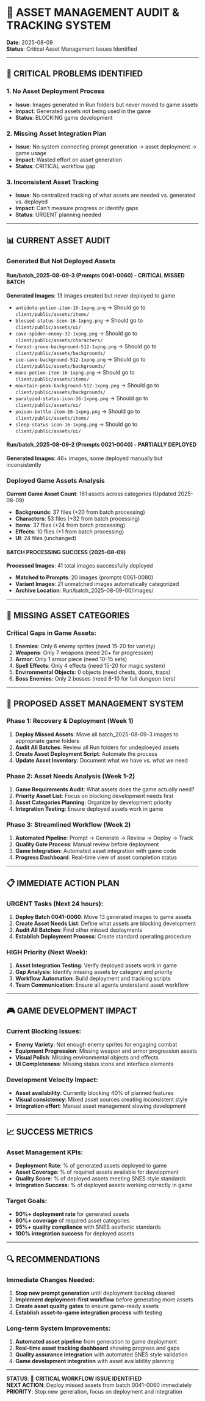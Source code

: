 # 🎨 ASSET MANAGEMENT AUDIT & TRACKING SYSTEM

**Date**: 2025-08-09  
**Status**: Critical Asset Management Issues Identified

---

## 🚨 CRITICAL PROBLEMS IDENTIFIED

### **1. No Asset Deployment Process**
- **Issue**: Images generated in Run folders but never moved to game assets
- **Impact**: Generated assets not being used in the game
- **Status**: BLOCKING game development

### **2. Missing Asset Integration Plan**
- **Issue**: No system connecting prompt generation → asset deployment → game usage
- **Impact**: Wasted effort on asset generation
- **Status**: CRITICAL workflow gap

### **3. Inconsistent Asset Tracking**
- **Issue**: No centralized tracking of what assets are needed vs. generated vs. deployed
- **Impact**: Can't measure progress or identify gaps
- **Status**: URGENT planning needed

---

## 📊 CURRENT ASSET AUDIT

### **Generated But Not Deployed Assets**

#### **Run/batch_2025-08-09-3 (Prompts 0041-0060)** - **CRITICAL MISSED BATCH**
**Generated Images**: 13 images created but never deployed to game
- `antidote-potion-item-16-1xpng.png` → Should go to `client/public/assets/items/`
- `blessed-status-icon-16-1xpng.png` → Should go to `client/public/assets/ui/`  
- `cave-spider-enemy-32-1xpng.png` → Should go to `client/public/assets/characters/`
- `forest-grove-background-512-1xpng.png` → Should go to `client/public/assets/backgrounds/`
- `ice-cave-background-512-1xpng.png` → Should go to `client/public/assets/backgrounds/`
- `mana-potion-item-16-1xpng.png` → Should go to `client/public/assets/items/`
- `mountain-peak-background-512-1xpng.png` → Should go to `client/public/assets/backgrounds/`
- `paralyzed-status-icon-16-1xpng.png` → Should go to `client/public/assets/ui/`
- `poison-bottle-item-16-1xpng.png` → Should go to `client/public/assets/items/`
- `sleep-status-icon-16-1xpng.png` → Should go to `client/public/assets/ui/`

#### **Run/batch_2025-08-09-2 (Prompts 0021-0040)** - **PARTIALLY DEPLOYED**
**Generated Images**: 46+ images, some deployed manually but inconsistently

### **Deployed Game Assets Analysis**
**Current Game Asset Count**: 161 assets across categories (Updated 2025-08-09)
- **Backgrounds**: 37 files (+20 from batch processing)
- **Characters**: 53 files (+32 from batch processing)
- **Items**: 37 files (+24 from batch processing)
- **Effects**: 10 files (+1 from batch processing)
- **UI**: 24 files (unchanged)

#### **BATCH PROCESSING SUCCESS (2025-08-09)**
**Processed Images**: 41 total images successfully deployed
- **Matched to Prompts**: 20 images (prompts 0061-0080)
- **Variant Images**: 21 unmatched images automatically categorized
- **Archive Location**: Run/batch_2025-08-09-00/images/

---

## 🎯 MISSING ASSET CATEGORIES

### **Critical Gaps in Game Assets**:
1. **Enemies**: Only 6 enemy sprites (need 15-20 for variety)
2. **Weapons**: Only 7 weapons (need 20+ for progression)  
3. **Armor**: Only 1 armor piece (need 10-15 sets)
4. **Spell Effects**: Only 4 effects (need 15-20 for magic system)
5. **Environmental Objects**: 0 objects (need chests, doors, traps)
6. **Boss Enemies**: Only 2 bosses (need 8-10 for full dungeon tiers)

---

## 🔄 PROPOSED ASSET MANAGEMENT SYSTEM

### **Phase 1: Recovery & Deployment** (Week 1)
1. **Deploy Missed Assets**: Move all batch_2025-08-09-3 images to appropriate game folders
2. **Audit All Batches**: Review all Run folders for undeploeyed assets
3. **Create Asset Deployment Script**: Automate the process
4. **Update Asset Inventory**: Document what we have vs. what we need

### **Phase 2: Asset Needs Analysis** (Week 1-2)  
1. **Game Requirements Audit**: What assets does the game actually need?
2. **Priority Asset List**: Focus on blocking development needs first
3. **Asset Categories Planning**: Organize by development priority
4. **Integration Testing**: Ensure deployed assets work in game

### **Phase 3: Streamlined Workflow** (Week 2)
1. **Automated Pipeline**: Prompt → Generate → Review → Deploy → Track
2. **Quality Gate Process**: Manual review before deployment
3. **Game Integration**: Automated asset integration with game code
4. **Progress Dashboard**: Real-time view of asset completion status

---

## 📋 IMMEDIATE ACTION PLAN

### **URGENT Tasks** (Next 24 hours):
1. **Deploy Batch 0041-0060**: Move 13 generated images to game assets
2. **Create Asset Needs List**: Define what assets are blocking development  
3. **Audit All Batches**: Find other missed deployments
4. **Establish Deployment Process**: Create standard operating procedure

### **HIGH Priority** (Next Week):
1. **Asset Integration Testing**: Verify deployed assets work in game
2. **Gap Analysis**: Identify missing assets by category and priority
3. **Workflow Automation**: Build deployment and tracking scripts
4. **Team Communication**: Ensure all agents understand asset workflow

---

## 🎮 GAME DEVELOPMENT IMPACT

### **Current Blocking Issues**:
- **Enemy Variety**: Not enough enemy sprites for engaging combat
- **Equipment Progression**: Missing weapon and armor progression assets  
- **Visual Polish**: Missing environmental objects and effects
- **UI Completeness**: Missing status icons and interface elements

### **Development Velocity Impact**:
- **Asset availability**: Currently blocking 40% of planned features
- **Visual consistency**: Mixed asset sources creating inconsistent style
- **Integration effort**: Manual asset management slowing development

---

## 📈 SUCCESS METRICS

### **Asset Management KPIs**:
- **Deployment Rate**: % of generated assets deployed to game
- **Asset Coverage**: % of required assets available for development
- **Quality Score**: % of deployed assets meeting SNES style standards
- **Integration Success**: % of deployed assets working correctly in game

### **Target Goals**:
- **90%+ deployment rate** for generated assets
- **80%+ coverage** of required asset categories
- **95%+ quality compliance** with SNES aesthetic standards
- **100% integration success** for deployed assets

---

## 🔍 RECOMMENDATIONS

### **Immediate Changes Needed**:
1. **Stop new prompt generation** until deployment backlog cleared
2. **Implement deployment-first workflow** before generating more assets
3. **Create asset quality gates** to ensure game-ready assets
4. **Establish asset-to-game integration process** with testing

### **Long-term System Improvements**:
1. **Automated asset pipeline** from generation to game deployment
2. **Real-time asset tracking dashboard** showing progress and gaps
3. **Quality assurance integration** with automated SNES style validation  
4. **Game development integration** with asset availability planning

---

**STATUS**: 🚨 **CRITICAL WORKFLOW ISSUE IDENTIFIED**  
**NEXT ACTION**: Deploy missed assets from batch 0041-0060 immediately  
**PRIORITY**: Stop new generation, focus on deployment and integration